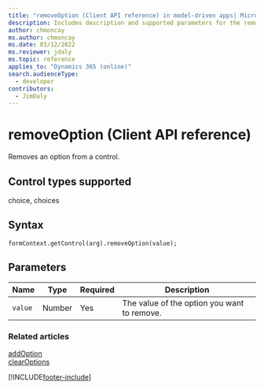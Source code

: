 ```yaml
---
title: "removeOption (Client API reference) in model-driven apps| MicrosoftDocs"
description: Includes description and supported parameters for the removeOption method.
author: chmoncay
ms.author: chmoncay
ms.date: 03/12/2022
ms.reviewer: jdaly
ms.topic: reference
applies_to: "Dynamics 365 (online)"
search.audienceType: 
  - developer
contributors:
  - JimDaly
---
```

# removeOption (Client API reference)

Removes an option from a control. 

## Control types supported

choice, choices

## Syntax

`formContext.getControl(arg).removeOption(value);`

## Parameters

|Name | Type | Required | Description|
|--|--|--|--|
|`value` |Number |Yes|The value of the option you want to remove.|

### Related articles

[addOption](addOption.md)   
[clearOptions](clearOptions.md)


[!INCLUDE[footer-include](../../../../../includes/footer-banner.md)]
